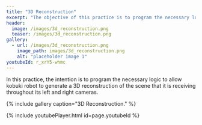 ```yaml
---
title: "3D Reconstruction"
excerpt: "The objective of this practice is to program the necessary logic to allow kobuki robot to generate a 3D reconstruction of the scene."
header:
  image: /images/3d_reconstruction.png
  teaser: /images/3d_reconstruction.png
gallery:
  - url: /images/3d_reconstruction.png
    image_path: images/3d_reconstruction.png
    alt: "placeholder image 1"
youtubeId: r_xrY5-whmc
---
```


In this practice, the intention is to program the necessary logic to allow kobuki robot to generate a 3D reconstruction of the scene that it is receiving throughout its left and right cameras.

{% include gallery caption="3D Reconstruction." %}

{% include youtubePlayer.html id=page.youtubeId %}

